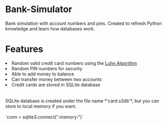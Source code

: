 # Bank-Simulator
Bank simulation with account numbers and pins. Created to refresh Python knowledge and learn how databases work.

<h1> Features </h1>
<li>Random valid credit card numbers using the <a href="https://www.geeksforgeeks.org/luhn-algorithm/">Luhn Algorithm</a></li>
<li>Random PIN numbers for security</li>
<li>Able to add money to balance</li>
<li>Can transfer money between two accounts</li>
<li>Credit cards are stored in SQLite database</li>
<br><br>
SQLite database is created under the file name *'card.s3db'*, but you can store to local memory if you want.
<br><br>
`conn = sqlite3.connect(":memory:")`
